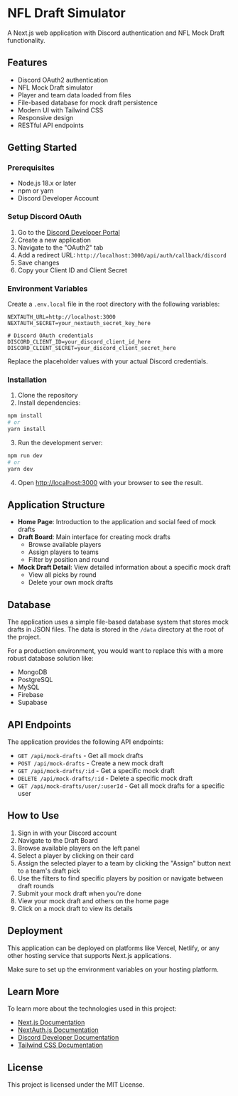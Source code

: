 # NFL Draft Simulator

A Next.js web application with Discord authentication and NFL Mock Draft functionality.

## Features

- Discord OAuth2 authentication
- NFL Mock Draft simulator
- Player and team data loaded from files
- File-based database for mock draft persistence
- Modern UI with Tailwind CSS
- Responsive design
- RESTful API endpoints

## Getting Started

### Prerequisites

- Node.js 18.x or later
- npm or yarn
- Discord Developer Account

### Setup Discord OAuth

1. Go to the [Discord Developer Portal](https://discord.com/developers/applications)
2. Create a new application
3. Navigate to the "OAuth2" tab
4. Add a redirect URL: `http://localhost:3000/api/auth/callback/discord`
5. Save changes
6. Copy your Client ID and Client Secret

### Environment Variables

Create a `.env.local` file in the root directory with the following variables:

```
NEXTAUTH_URL=http://localhost:3000
NEXTAUTH_SECRET=your_nextauth_secret_key_here

# Discord OAuth credentials
DISCORD_CLIENT_ID=your_discord_client_id_here
DISCORD_CLIENT_SECRET=your_discord_client_secret_here
```

Replace the placeholder values with your actual Discord credentials.

### Installation

1. Clone the repository
2. Install dependencies:

```bash
npm install
# or
yarn install
```

3. Run the development server:

```bash
npm run dev
# or
yarn dev
```

4. Open [http://localhost:3000](http://localhost:3000) with your browser to see the result.

## Application Structure

- **Home Page**: Introduction to the application and social feed of mock drafts
- **Draft Board**: Main interface for creating mock drafts
  - Browse available players
  - Assign players to teams
  - Filter by position and round
- **Mock Draft Detail**: View detailed information about a specific mock draft
  - View all picks by round
  - Delete your own mock drafts

## Database

The application uses a simple file-based database system that stores mock drafts in JSON files. The data is stored in the `/data` directory at the root of the project.

For a production environment, you would want to replace this with a more robust database solution like:
- MongoDB
- PostgreSQL
- MySQL
- Firebase
- Supabase

## API Endpoints

The application provides the following API endpoints:

- `GET /api/mock-drafts` - Get all mock drafts
- `POST /api/mock-drafts` - Create a new mock draft
- `GET /api/mock-drafts/:id` - Get a specific mock draft
- `DELETE /api/mock-drafts/:id` - Delete a specific mock draft
- `GET /api/mock-drafts/user/:userId` - Get all mock drafts for a specific user

## How to Use

1. Sign in with your Discord account
2. Navigate to the Draft Board
3. Browse available players on the left panel
4. Select a player by clicking on their card
5. Assign the selected player to a team by clicking the "Assign" button next to a team's draft pick
6. Use the filters to find specific players by position or navigate between draft rounds
7. Submit your mock draft when you're done
8. View your mock draft and others on the home page
9. Click on a mock draft to view its details

## Deployment

This application can be deployed on platforms like Vercel, Netlify, or any other hosting service that supports Next.js applications.

Make sure to set up the environment variables on your hosting platform.

## Learn More

To learn more about the technologies used in this project:

- [Next.js Documentation](https://nextjs.org/docs)
- [NextAuth.js Documentation](https://next-auth.js.org)
- [Discord Developer Documentation](https://discord.com/developers/docs)
- [Tailwind CSS Documentation](https://tailwindcss.com/docs)

## License

This project is licensed under the MIT License.
